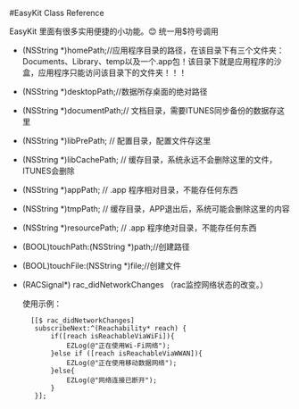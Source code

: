 #EasyKit Class Reference


EasyKit 里面有很多实用便捷的小功能。😊 统一用$符号调用

+ (NSString *)homePath;//应用程序目录的路径，在该目录下有三个文件夹：Documents、Library、temp以及一个.app包！该目录下就是应用程序的沙盒，应用程序只能访问该目录下的文件夹！！！
+ (NSString *)desktopPath;//数据所存桌面的绝对路径
+ (NSString *)documentPath;// 文档目录，需要ITUNES同步备份的数据存这里
+ (NSString *)libPrePath; // 配置目录，配置文件存这里
+ (NSString *)libCachePath; // 缓存目录，系统永远不会删除这里的文件，ITUNES会删除
+ (NSString *)appPath;  // .app 程序相对目录，不能存任何东西
+ (NSString *)tmpPath;	// 缓存目录，APP退出后，系统可能会删除这里的内容
+ (NSString *)resourcePath; // .app 程序绝对目录，不能存任何东西
+ (BOOL)touchPath:(NSString *)path;//创建路径
+ (BOOL)touchFile:(NSString *)file;//创建文件

+ (RACSignal*) rac_didNetworkChanges （rac监控网络状态的改变。）

	使用示例：

	    [[$ rac_didNetworkChanges]
	     subscribeNext:^(Reachability* reach) {
	         if([reach isReachableViaWiFi]){
	             EZLog(@"正在使用Wi-Fi网络");
	         }else if ([reach isReachableViaWWAN]){
	             EZLog(@"正在使用移动数据网络");
	         }else{
	             EZLog(@"网络连接已断开");
	         }
	     }];